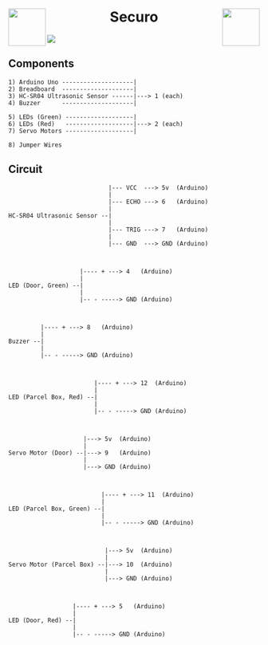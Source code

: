 <h1 align = "center">
  
<img src = "https://github.com/Omanshu209/Securo-IoT/assets/114089324/46b3fcf6-4743-4736-9047-dcfc68fd1823" align = "left" height = 75>
</img>
Securo
<img src = "https://github.com/Omanshu209/Securo-IoT/assets/114089324/46b3fcf6-4743-4736-9047-dcfc68fd1823" align = "right" height = 75>
</img>

</h1>

<!-- ![IMG_20240430_220036](https://github.com/Omanshu209/Securo/assets/114089324/1b1eac7a-3e82-452f-8958-99c4051f9485)
![IMG_20240430_215654](https://github.com/Omanshu209/Securo/assets/114089324/7ffacae7-c7b7-46f0-8727-b15dcd60b207) -->

![](https://github.com/Omanshu209/Securo-IoT/assets/114089324/524968c7-f212-482d-93c6-7298a844aef0)

## Components

```
1) Arduino Uno --------------------|
2) Breadboard  --------------------|  
3) HC-SR04 Ultrasonic Sensor ------|---> 1 (each)
4) Buzzer      --------------------|

5) LEDs (Green) -------------------|
6) LEDs (Red)   -------------------|---> 2 (each)
7) Servo Motors -------------------|

8) Jumper Wires
```

## Circuit

```
                            |--- VCC  ---> 5v  (Arduino)
                            |
                            |--- ECHO ---> 6   (Arduino)
                            |
HC-SR04 Ultrasonic Sensor --|
                            |
                            |--- TRIG ---> 7   (Arduino)
                            |
                            |--- GND  ---> GND (Arduino)



                    |---- + ---> 4   (Arduino)
                    |            
LED (Door, Green) --|
                    |
                    |-- - -----> GND (Arduino)



         |---- + ---> 8   (Arduino)
         |
Buzzer --|
         |
         |-- - -----> GND (Arduino)



                        |---- + ---> 12  (Arduino)
                        |            
LED (Parcel Box, Red) --|
                        |
                        |-- - -----> GND (Arduino)



                     |---> 5v  (Arduino)
                     |
Servo Motor (Door) --|---> 9   (Arduino)
                     |
                     |---> GND (Arduino)



                          |---- + ---> 11  (Arduino)
                          |            
LED (Parcel Box, Green) --|
                          |
                          |-- - -----> GND (Arduino)



                           |---> 5v  (Arduino)
                           |
Servo Motor (Parcel Box) --|---> 10  (Arduino)
                           |
                           |---> GND (Arduino)



                  |---- + ---> 5   (Arduino)
                  |            
LED (Door, Red) --|
                  |
                  |-- - -----> GND (Arduino)
```
